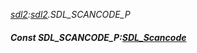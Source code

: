_[sdl2](../../modules/sdl2/sdl2-module.md):[sdl2](../../modules/sdl2/sdl2-module.md).SDL\_SCANCODE\_P_
##### Const SDL\_SCANCODE\_P:[SDL_Scancode](../../modules/sdl2/sdl2-sdl_scancode.md)
